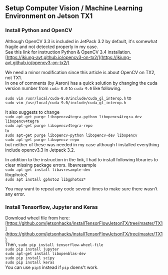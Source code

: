 ## Setup Computer Vision / Machine Learning Environment on Jetson TX1
### Install Python and OpenCV

Although OpenCV 3.3 is included in JetPack 3.2 by default, it's somewhat fragile and not detected properly in my case.  
See this link for instruction Python & OpenCV 3.4 installation.  
[https://jkjung-avt.github.io/opencv3-on-tx2/](https://jkjung-avt.github.io/opencv3-on-tx2/)

We need a minor modification since this article is about OpenCV on TX2, not TX1.  
In one of comments (by Aaron) has a quick solution by changing the cuda version number from `cuda-8.0` to `cuda-9.0` like following.

`sudo vim /usr/local/cuda-8.0/include/cuda_gl_interop.h` to   
`sudo vim /usr/local/cuda-9.0/include/cuda_gl_interop.h`  

It also suggests to change  
`sudo apt-get purge libopencv4tegra-python libopencv4tegra-dev libopencv4tegra`  
`sudo apt-get purge libopencv4tegra-repo`  
to  
`sudo apt-get purge libopencv-python libopencv-dev libopencv`  
`sudo apt-get purge libopencv-repo`  
but neither of these was needed in my case although I installed everything include opencv3.3 in Jetpack 3.2.

In addition to the instruction in the link, I had to install following libraries to clear missing package errors.
libavresample  
`sudo apt-get install libavresample-dev`  
libgphoto2  
`sudo apt install gphoto2 libgphoto2*`  

You may want to repeat any code several times to make sure there wasn't any error.

### Install Tensorflow, Jupyter and Keras
Download wheel file from here:  
[https://github.com/jetsonhacks/installTensorFlowJetsonTX/tree/master/TX1](https://github.com/jetsonhacks/installTensorFlowJetsonTX/tree/master/TX1)  
Then, `sudo pip install tensorflow-wheel-file`  
`sudo pip install jupyter`  
`sudo apt-get install libopenblas-dev`  
`sudo pip install scipy`  
`sudo pip install keras`  
You can use `pip3` instead if `pip` doens't work.

[//]: # (Image References)
[image1]: http://docs.nvidia.com/jetpack-l4t/content/developertools/mobile/jetpack/images/jetpack_l4t_network_layout.008_600x441.png
